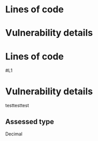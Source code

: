 # Lines of code




# Vulnerability details

# Lines of code

#L1


# Vulnerability details

testtesttest








## Assessed type

Decimal